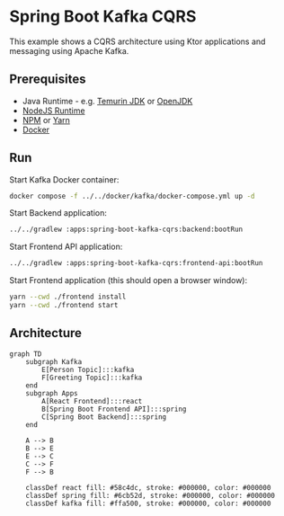 # Spring Boot Kafka CQRS

This example shows a CQRS architecture using Ktor applications and messaging using Apache Kafka.

## Prerequisites

* Java Runtime - e.g. [Temurin JDK](https://adoptium.net) or [OpenJDK](https://openjdk.org)
* [NodeJS Runtime](https://nodejs.org)
* [NPM](https://www.npmjs.com) or [Yarn](https://yarnpkg.com)
* [Docker](https://www.docker.com)

## Run

Start Kafka Docker container:
```bash
docker compose -f ../../docker/kafka/docker-compose.yml up -d
```

Start Backend application:
```bash
../../gradlew :apps:spring-boot-kafka-cqrs:backend:bootRun
```

Start Frontend API application:

```bash
../../gradlew :apps:spring-boot-kafka-cqrs:frontend-api:bootRun
```

Start Frontend application (this should open a browser window):
```bash
yarn --cwd ./frontend install
yarn --cwd ./frontend start
```

## Architecture

```mermaid
graph TD
    subgraph Kafka
        E[Person Topic]:::kafka
        F[Greeting Topic]:::kafka
    end
    subgraph Apps
        A[React Frontend]:::react
        B[Spring Boot Frontend API]:::spring
        C[Spring Boot Backend]:::spring
    end
    
    A --> B
    B --> E
    E --> C
    C --> F
    F --> B
    
    classDef react fill: #58c4dc, stroke: #000000, color: #000000
    classDef spring fill: #6cb52d, stroke: #000000, color: #000000
    classDef kafka fill: #ffa500, stroke: #000000, color: #000000
```
